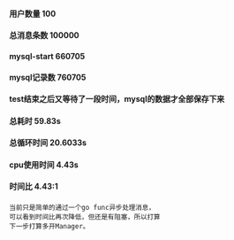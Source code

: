 #### 用户数量 100
#### 总消息条数 100000

#### mysql-start 660705
#### mysql记录数 760705        
**test结束之后又等待了一段时间，mysql的数据才全部保存下来**

#### 总耗时 59.83s
#### 总循环时间 20.6033s
#### cpu使用时间 4.43s
#### 时间比 4.43:1

```
当前只是简单的通过一个go func异步处理消息，
可以看到时间比再次降低，但还是有阻塞，所以打算
下一步打算多开Manager。
```